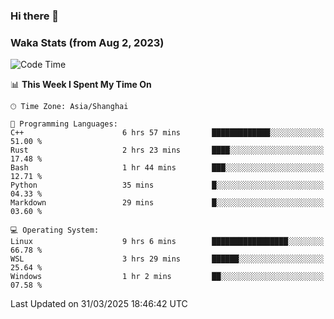 ### Hi there 👋

### Waka Stats (from Aug 2, 2023)

<!--START_SECTION:waka-->
![Code Time](http://img.shields.io/badge/Code%20Time-739%20hrs%2038%20mins-blue)

📊 **This Week I Spent My Time On** 

```text
🕑︎ Time Zone: Asia/Shanghai

💬 Programming Languages: 
C++                      6 hrs 57 mins       █████████████░░░░░░░░░░░░   51.00 % 
Rust                     2 hrs 23 mins       ████░░░░░░░░░░░░░░░░░░░░░   17.48 % 
Bash                     1 hr 44 mins        ███░░░░░░░░░░░░░░░░░░░░░░   12.71 % 
Python                   35 mins             █░░░░░░░░░░░░░░░░░░░░░░░░   04.33 % 
Markdown                 29 mins             █░░░░░░░░░░░░░░░░░░░░░░░░   03.60 % 

💻 Operating System: 
Linux                    9 hrs 6 mins        █████████████████░░░░░░░░   66.78 % 
WSL                      3 hrs 29 mins       ██████░░░░░░░░░░░░░░░░░░░   25.64 % 
Windows                  1 hr 2 mins         ██░░░░░░░░░░░░░░░░░░░░░░░   07.58 % 
```


 Last Updated on 31/03/2025 18:46:42 UTC
<!--END_SECTION:waka-->
